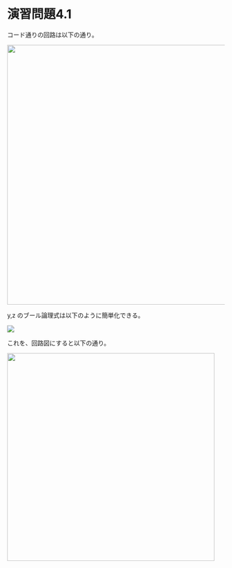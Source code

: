 # 演習問題4.1

コード通りの回路は以下の通り。

<img src="https://horie-t.github.io/DigitalDesignAndComputerArchitecture-Ans/images/ex4-1/ex4-1-circuit.svg" width="600px" />

y,z のブール論理式は以下のように簡単化できる。

<img src="https://horie-t.github.io/DigitalDesignAndComputerArchitecture-Ans/images/ex4-1/ex4-1.png" />

これを、回路図にすると以下の通り。

<img src="https://horie-t.github.io/DigitalDesignAndComputerArchitecture-Ans/images/ex4-1/ex4-1-circuit-2.svg" width="480px" />
